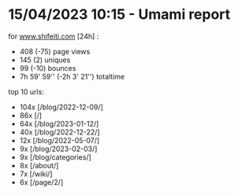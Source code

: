 # 15/04/2023 10:15 - Umami report
for www.shifeiti.com [24h] :

 - 408 (-75) page views
 - 145 (2) uniques
 - 99 (-10) bounces
 - 7h 59' 59'' (-2h 3' 21'') totaltime


top 10 urls:
 - 104x [/blog/2022-12-09/]
 - 86x [/]
 - 64x [/blog/2023-01-12/]
 - 40x [/blog/2022-12-22/]
 - 12x [/blog/2022-05-07/]
 - 9x [/blog/2023-02-03/]
 - 9x [/blog/categories/]
 - 8x [/about/]
 - 7x [/wiki/]
 - 6x [/page/2/]


